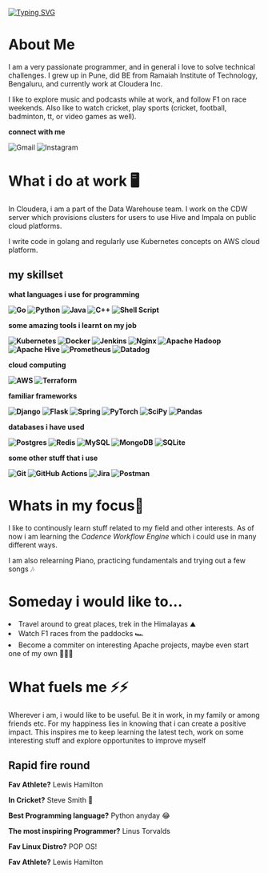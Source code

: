 [![Typing SVG](https://readme-typing-svg.demolab.com?font=+Shadows+Into+Light+&size=30&pause=1000&color=40F734&background=020107F2&center=true&vCenter=true&width=850&height=160&lines=Hello+There+%F0%9F%91%8B;My+name+is+Archit+Latkar;Welcome+to+my+page+%F0%9F%98%83)](https://git.io/typing-svg)


<h1>About Me</h1>

<p>
I am a very passionate programmer, and in general i love to solve technical challenges. I grew up in Pune, did BE from Ramaiah Institute of Technology, Bengaluru, and currently work at Cloudera Inc. 

I like to explore music and podcasts while at work, and follow F1 on race weekends. Also like to watch cricket, play sports (cricket, football, badminton, tt, or video games as well). 
</p>
<b>connect with me</b>

![Gmail](https://img.shields.io/badge/-D14836?style=for-the-badge&logo=gmail&logoColor=white)
![Instagram](https://img.shields.io/badge/-%23E4405F.svg?style=for-the-badge&logo=Instagram&logoColor=white)

<h1>What i do at work 🖥️</h1>

<p>
In Cloudera, i am a part of the Data Warehouse team. I work on the CDW server which provisions clusters for users to use Hive and Impala on public cloud platforms. 

I write code in golang and regularly use Kubernetes concepts on AWS cloud platform. 
</p>

<b><h2> my skillset </h2>

what languages i use for programming

![Go](https://img.shields.io/badge/go-%2300ADD8.svg?style=for-the-badge&logo=go&logoColor=white) 
![Python](https://img.shields.io/badge/python-3670A0?style=for-the-badge&logo=python&logoColor=ffdd54) 
![Java](https://img.shields.io/badge/java-%23ED8B00.svg?style=for-the-badge&logo=openjdk&logoColor=white)
![C++](https://img.shields.io/badge/c++-%2300599C.svg?style=for-the-badge&logo=c%2B%2B&logoColor=white)
![Shell Script](https://img.shields.io/badge/shell_script-%23121011.svg?style=for-the-badge&logo=gnu-bash&logoColor=white)

some amazing tools i learnt on my job

![Kubernetes](https://img.shields.io/badge/kubernetes-%23326ce5.svg?style=for-the-badge&logo=kubernetes&logoColor=white)
![Docker](https://img.shields.io/badge/docker-%230db7ed.svg?style=for-the-badge&logo=docker&logoColor=white)
![Jenkins](https://img.shields.io/badge/jenkins-%232C5263.svg?style=for-the-badge&logo=jenkins&logoColor=white)
![Nginx](https://img.shields.io/badge/nginx-%23009639.svg?style=for-the-badge&logo=nginx&logoColor=white)
![Apache Hadoop](https://img.shields.io/badge/Apache%20Hadoop-66CCFF?style=for-the-badge&logo=apachehadoop&logoColor=black)
![Apache Hive](https://img.shields.io/badge/Apache%20Hive-FDEE21?style=for-the-badge&logo=apachehive&logoColor=black)
![Prometheus](https://img.shields.io/badge/Prometheus-E6522C?style=for-the-badge&logo=Prometheus&logoColor=white)
![Datadog](https://img.shields.io/badge/datadog-%23632CA6.svg?style=for-the-badge&logo=datadog&logoColor=white)

cloud computing 

![AWS](https://img.shields.io/badge/AWS-%23FF9900.svg?style=for-the-badge&logo=amazon-aws&logoColor=white)
![Terraform](https://img.shields.io/badge/terraform-%235835CC.svg?style=for-the-badge&logo=terraform&logoColor=white)

familiar frameworks

![Django](https://img.shields.io/badge/django-%23092E20.svg?style=for-the-badge&logo=django&logoColor=white)
![Flask](https://img.shields.io/badge/flask-%23000.svg?style=for-the-badge&logo=flask&logoColor=white)
![Spring](https://img.shields.io/badge/springboot-%236DB33F.svg?style=for-the-badge&logo=spring&logoColor=white)
![PyTorch](https://img.shields.io/badge/PyTorch-%23EE4C2C.svg?style=for-the-badge&logo=PyTorch&logoColor=white)
![SciPy](https://img.shields.io/badge/SciPy-%230C55A5.svg?style=for-the-badge&logo=scipy&logoColor=%white)
![Pandas](https://img.shields.io/badge/pandas-%23150458.svg?style=for-the-badge&logo=pandas&logoColor=white)

databases i have used

![Postgres](https://img.shields.io/badge/postgres-%23316192.svg?style=for-the-badge&logo=postgresql&logoColor=white)
![Redis](https://img.shields.io/badge/redis-%23DD0031.svg?style=for-the-badge&logo=redis&logoColor=white)
![MySQL](https://img.shields.io/badge/mysql-%2300f.svg?style=for-the-badge&logo=mysql&logoColor=white)
![MongoDB](https://img.shields.io/badge/MongoDB-%234ea94b.svg?style=for-the-badge&logo=mongodb&logoColor=white)
![SQLite](https://img.shields.io/badge/sqlite-%2307405e.svg?style=for-the-badge&logo=sqlite&logoColor=white)

some other stuff that i use 

![Git](https://img.shields.io/badge/git-%23F05033.svg?style=for-the-badge&logo=git&logoColor=white)
![GitHub Actions](https://img.shields.io/badge/github%20actions-%232671E5.svg?style=for-the-badge&logo=githubactions&logoColor=white)
![Jira](https://img.shields.io/badge/jira-%230A0FFF.svg?style=for-the-badge&logo=jira&logoColor=white)
![Postman](https://img.shields.io/badge/Postman-FF6C37?style=for-the-badge&logo=postman&logoColor=white)
</b>

<h1>Whats in my focus🧐</h1>
<p>
I like to continously learn stuff related to my field and other interests. As of now i am learning the <i>Cadence Workflow Engine</i> which i could use in many different ways. 

I am also relearning Piano, practicing fundamentals and trying out a few songs 🎶
</p>

<h1>Someday i would like to...</h1>

<p>
<li>Travel around to great places, trek in the Himalayas ⛰️</li>
<li>Watch F1 races from the paddocks 🏎️ </li>
<li>Become a commiter on interesting Apache projects, maybe even start one of my own 👨🏻‍💻</li>
</p>

<h1>What fuels me ⚡️⚡️</h1>

<p>
Wherever i am, i would like to be useful. Be it in work, in my family or among friends etc. For my happiness lies in knowing that i can create a positive impact. This inspires me to keep learning the latest tech, work on some interesting stuff and explore opportunites to improve myself
</p>

<h2>Rapid fire round </h2>

<b>Fav Athlete?</b> Lewis Hamilton

<b>In Cricket?</b> Steve Smith 🏏

<b>Best Programming language?</b> Python anyday 😂

<b>The most inspiring Programmer?</b> Linus Torvalds

<b>Fav Linux Distro?</b> POP OS!

<b>Fav Athlete?</b> Lewis Hamilton